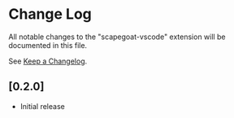 # Change Log

All notable changes to the "scapegoat-vscode" extension will be documented in this file.

See [Keep a Changelog](http://keepachangelog.com/).

## [0.2.0]

- Initial release